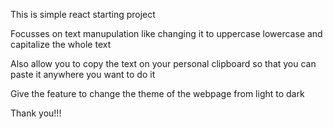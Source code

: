 This is simple react starting project

Focusses on text manupulation like changing it to uppercase lowercase and capitalize the whole text

Also allow you to copy the text on your personal clipboard so that you can paste it anywhere you want to do it

Give the feature to change the theme of the webpage from light to dark

Thank you!!!